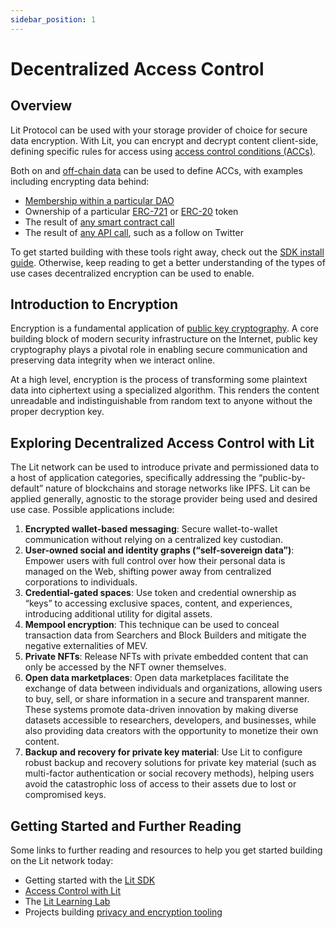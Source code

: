 ```yaml
---
sidebar_position: 1
---
```


# Decentralized Access Control

## Overview

Lit Protocol can be used with your storage provider of choice for secure data encryption. With Lit, you can encrypt and decrypt content client-side, defining specific rules for access using [access control conditions (ACCs)](../sdk/access-control/evm/basic-examples).

Both on and [off-chain data](../sdk/access-control/lit-action-conditions) can be used to define ACCs, with examples including encrypting data behind:

- [Membership within a particular DAO](../sdk/access-control/evm/basic-examples#must-be-a-member-of-a-dao-molochdaov21-also-supports-daohaus)
- Ownership of a particular [ERC-721](../sdk/access-control/evm/basic-examples#must-posess-a-specific-erc721-token-nft) or [ERC-20](../sdk/access-control/evm/basic-examples#must-posess-at-least-one-erc20-token) token
- The result of [any smart contract call](../sdk/access-control/evm/custom-contract-calls)
- The result of [any API call](../sdk/access-control/lit-action-conditions), such as a follow on Twitter

To get started building with these tools right away, check out the [SDK install guide](../sdk/installation). Otherwise, keep reading to get a better understanding of the types of use cases decentralized encryption can be used to enable.

## Introduction to Encryption

Encryption is a fundamental application of [public key cryptography](https://www-ee.stanford.edu/~hellman/publications/24.pdf). A core building block of modern security infrastructure on the Internet, public key cryptography plays a pivotal role in enabling secure communication and preserving data integrity when we interact online.

At a high level, encryption is the process of transforming some plaintext data into ciphertext using a specialized algorithm. This renders the content unreadable and indistinguishable from random text to anyone without the proper decryption key.


## Exploring Decentralized Access Control with Lit

The Lit network can be used to introduce private and permissioned data to a host of application categories, specifically addressing the “public-by-default” nature of blockchains and storage networks like IPFS. Lit can be applied generally, agnostic to the storage provider being used and desired use case. Possible applications include:

1. **Encrypted wallet-based messaging**: Secure wallet-to-wallet communication without relying on a centralized key custodian.
2. **User-owned social and identity graphs (“self-sovereign data”)**: Empower users with full control over how their personal data is managed on the Web, shifting power away from centralized corporations to individuals.
3. **Credential-gated spaces**: Use token and credential ownership as “keys” to accessing exclusive spaces, content, and experiences, introducing additional utility for digital assets.
4. **Mempool encryption**: This technique can be used to conceal transaction data from Searchers and Block Builders and mitigate the negative externalities of MEV.
5. **Private NFTs**: Release NFTs with private embedded content that can only be accessed by the NFT owner themselves.
6. **Open data marketplaces**: Open data marketplaces facilitate the exchange of data between individuals and organizations, allowing users to buy, sell, or share information in a secure and transparent manner. These systems promote data-driven innovation by making diverse datasets accessible to researchers, developers, and businesses, while also providing data creators with the opportunity to monetize their own content.
7. **Backup and recovery for private key material**: Use Lit to configure robust backup and recovery solutions for private key material (such as multi-factor authentication or social recovery methods), helping users avoid the catastrophic loss of access to their assets due to lost or compromised keys.

## Getting Started and Further Reading

Some links to further reading and resources to help you get started building on the Lit network today:

- Getting started with the [Lit SDK](../sdk/installation)
- [Access Control with Lit](../sdk/access-control/encryption)
- The [Lit Learning Lab](/learningLab/intro-to-lit/acc)
- Projects building [privacy and encryption tooling](https://github.com/LIT-Protocol/awesome/tree/main#privacy-and-encryption)
